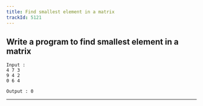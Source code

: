 ```yaml
---
title: Find smallest element in a matrix
trackId: 5121
---
```


## Write a program to find smallest element in a matrix

```
Input :
4 7 3
9 4 2
0 6 4

Output : 0
```

---
